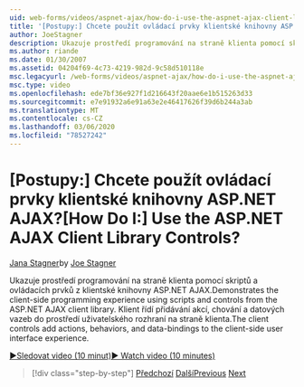 ```yaml
---
uid: web-forms/videos/aspnet-ajax/how-do-i-use-the-aspnet-ajax-client-library-controls
title: '[Postupy:] Chcete použít ovládací prvky klientské knihovny ASP.NET AJAX? | Dokumenty Microsoft'
author: JoeStagner
description: Ukazuje prostředí programování na straně klienta pomocí skriptů a ovládacích prvků z klientské knihovny ASP.NET AJAX. Klient řídí přidávání akcí, behavio...
ms.author: riande
ms.date: 01/30/2007
ms.assetid: 04204f69-4c73-4219-982d-9c58d510118e
msc.legacyurl: /web-forms/videos/aspnet-ajax/how-do-i-use-the-aspnet-ajax-client-library-controls
msc.type: video
ms.openlocfilehash: ede7bf36e927f1d216643f20aae6e1b515263d33
ms.sourcegitcommit: e7e91932a6e91a63e2e46417626f39d6b244a3ab
ms.translationtype: MT
ms.contentlocale: cs-CZ
ms.lasthandoff: 03/06/2020
ms.locfileid: "78527242"
---
```

# <a name="how-do-i-use-the-aspnet-ajax-client-library-controls"></a><span data-ttu-id="e10f3-105">[Postupy:] Chcete použít ovládací prvky klientské knihovny ASP.NET AJAX?</span><span class="sxs-lookup"><span data-stu-id="e10f3-105">[How Do I:] Use the ASP.NET AJAX Client Library Controls?</span></span>

<span data-ttu-id="e10f3-106">[Jana Stagner](https://github.com/JoeStagner)</span><span class="sxs-lookup"><span data-stu-id="e10f3-106">by [Joe Stagner](https://github.com/JoeStagner)</span></span>

<span data-ttu-id="e10f3-107">Ukazuje prostředí programování na straně klienta pomocí skriptů a ovládacích prvků z klientské knihovny ASP.NET AJAX.</span><span class="sxs-lookup"><span data-stu-id="e10f3-107">Demonstrates the client-side programming experience using scripts and controls from the ASP.NET AJAX client library.</span></span> <span data-ttu-id="e10f3-108">Klient řídí přidávání akcí, chování a datových vazeb do prostředí uživatelského rozhraní na straně klienta.</span><span class="sxs-lookup"><span data-stu-id="e10f3-108">The client controls add actions, behaviors, and data-bindings to the client-side user interface experience.</span></span>

[<span data-ttu-id="e10f3-109">&#9654;Sledovat video (10 minut)</span><span class="sxs-lookup"><span data-stu-id="e10f3-109">&#9654; Watch video (10 minutes)</span></span>](https://channel9.msdn.com/Blogs/ASP-NET-Site-Videos/how-do-i-use-the-aspnet-ajax-client-library-controls)

> [!div class="step-by-step"]
> <span data-ttu-id="e10f3-110">[Předchozí](how-do-i-aspnet-ajax-enable-an-existing-web-service.md)
> [Další](how-do-i-use-an-aspnet-ajax-scriptmanagerproxy.md)</span><span class="sxs-lookup"><span data-stu-id="e10f3-110">[Previous](how-do-i-aspnet-ajax-enable-an-existing-web-service.md)
[Next](how-do-i-use-an-aspnet-ajax-scriptmanagerproxy.md)</span></span>
